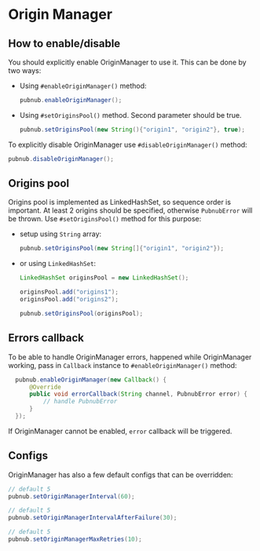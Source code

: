 # Origin Manager

## How to enable/disable

You should explicitly enable OriginManager to use it. This can be done by two ways:

* Using `#enableOriginManager()` method:
  ``` java
  pubnub.enableOriginManager();
  ```

* Using `#setOriginsPool()` method. Second parameter should be true.

  ``` java
  pubnub.setOriginsPool(new String(){"origin1", "origin2"}, true);
  ```

To explicitly disable OriginManager use `#disableOriginManager()` method:

  ``` java
  pubnub.disableOriginManager();
  ```

## Origins pool

Origins pool is implemented as LinkedHashSet, so sequence order is important. At least 2 origins should be specified, otherwise `PubnubError` will be thrown. Use `#setOriginsPool()` method for this purpose:

* setup using `String` array:

  ``` java
  pubnub.setOriginsPool(new String[]{"origin1", "origin2"});
  ```

* or using `LinkedHashSet`:

  ``` java
  LinkedHashSet originsPool = new LinkedHashSet();

  originsPool.add("origins1");
  originsPool.add("origins2");

  pubnub.setOriginsPool(originsPool);
  ```

## Errors callback
To be able to handle OriginManager errors, happened while OriginManager working, pass in `Callback` instance to `#enableOriginManager()` method:

``` java
  pubnub.enableOriginManager(new Callback() {
      @Override
      public void errorCallback(String channel, PubnubError error) {
          // handle PubnubError
      }
  });
```

If OriginManager cannot be enabled, `error` callback will be triggered.

## Configs
OriginManager has also a few default configs that can be overridden:

```java
// default 5
pubnub.setOriginManagerInterval(60);

// default 5
pubnub.setOriginManagerIntervalAfterFailure(30);

// default 5
pubnub.setOriginManagerMaxRetries(10);
```
